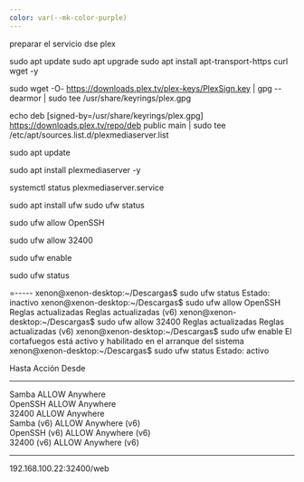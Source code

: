 ```yaml
---
color: var(--mk-color-purple)
---
```

preparar el servicio dse plex

sudo apt update
sudo apt upgrade
sudo apt install apt-transport-https curl wget -y


sudo wget -O- https://downloads.plex.tv/plex-keys/PlexSign.key | gpg --dearmor | sudo tee /usr/share/keyrings/plex.gpg

echo deb [signed-by=/usr/share/keyrings/plex.gpg] https://downloads.plex.tv/repo/deb public main | sudo tee /etc/apt/sources.list.d/plexmediaserver.list

sudo apt update

sudo apt install plexmediaserver -y

systemctl status plexmediaserver.service



sudo apt install ufw
sudo ufw status

sudo ufw allow OpenSSH

sudo ufw allow 32400

sudo ufw enable

sudo ufw status


=-----
xenon@xenon-desktop:~/Descargas$ sudo ufw status
Estado: inactivo
xenon@xenon-desktop:~/Descargas$ sudo ufw allow OpenSSH
Reglas actualizadas
Reglas actualizadas (v6)
xenon@xenon-desktop:~/Descargas$ sudo ufw allow 32400
Reglas actualizadas
Reglas actualizadas (v6)
xenon@xenon-desktop:~/Descargas$ sudo ufw enable
El cortafuegos está activo y habilitado en el arranque del sistema
xenon@xenon-desktop:~/Descargas$ sudo ufw status
Estado: activo

Hasta                      Acción      Desde
-----                      ------      -----
Samba                      ALLOW       Anywhere                  
OpenSSH                    ALLOW       Anywhere                  
32400                      ALLOW       Anywhere                  
Samba (v6)                 ALLOW       Anywhere (v6)             
OpenSSH (v6)               ALLOW       Anywhere (v6)             
32400 (v6)                 ALLOW       Anywhere (v6)    

--------

192.168.100.22:32400/web
